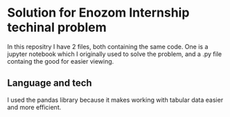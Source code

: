 # Solution for Enozom Internship techinal problem

In this repositry I have 2 files, both containing the same code. One is a jupyter notebook which I originally used to solve the problem, and a .py file containg the good for easier viewing.

## Language and tech

I used the pandas library because it makes working with tabular data easier and more efficient. 